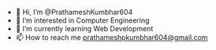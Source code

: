 - 👋 Hi, I’m @PrathameshKumbhar604
- 👀 I’m interested in Computer Engineering 
- 🌱 I’m currently learning Web Development
- 📫 How to reach me prathameshpkumbhar604@gmail.com

<!---
PrathameshKumbhar604/PrathameshKumbhar604 is a ✨ special ✨ repository because its `README.md` (this file) appears on your GitHub profile.
You can click the Preview link to take a look at your changes.
--->
